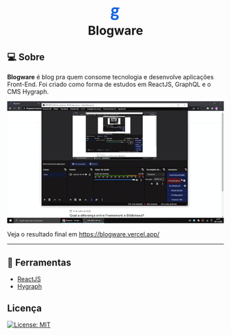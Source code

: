 <h1 align="center">
  <img src="./g.svg"> <br>
  Blogware
</h1>

## :computer: Sobre

**Blogware** é blog pra quem consome tecnologia e desenvolve aplicações Front-End. Foi criado como forma de estudos em ReactJS, GraphQL e o CMS Hygraph.

![Show](show.gif)

Veja o resultado final em https://blogware.vercel.app/

---

## :hammer: Ferramentas

- [ReactJS](https://reactjs.org/)
- [Hygraph](https://hygraph.com/)

## Licença

[![License: MIT](https://img.shields.io/badge/License-MIT-yellow.svg)](https://opensource.org/licenses/MIT)
